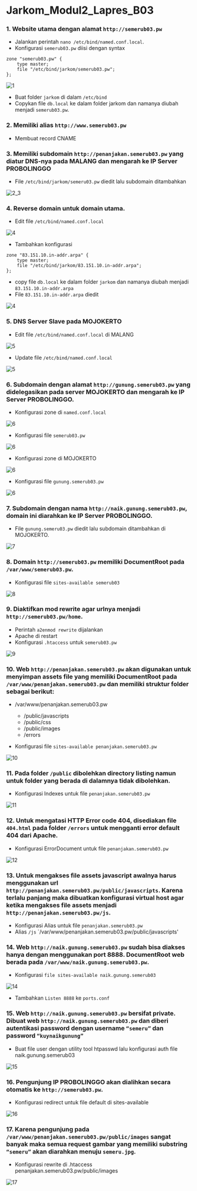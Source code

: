 # Jarkom_Modul2_Lapres_B03

### 1. Website utama dengan alamat `http://semerub03.pw` 
- Jalankan perintah `nano /etc/bind/named.conf.local`.
- Konfigurasi `semerub03.pw` diisi dengan syntax

```
zone "semerub03.pw" {
    type master;
    file "/etc/bind/jarkom/semerub03.pw";
};
```

![1](modul2/1.png)

- Buat folder `jarkom` di dalam `/etc/bind`
- Copykan file `db.local` ke dalam folder jarkom dan namanya diubah menjadi `semerub03.pw`.


### 2. Memiliki alias `http://www.semerub03.pw`
- Membuat record CNAME

### 3. Memiliki subdomain `http://penanjakan.semerub03.pw` yang diatur DNS-nya pada MALANG dan mengarah ke IP Server PROBOLINGGO
- File `/etc/bind/jarkom/semeru03.pw` diedit lalu subdomain ditambahkan

![2_3](modul2/2.png)

### 4. Reverse domain untuk domain utama.
- Edit file `/etc/bind/named.conf.local`

![4](modul2/1.png)

- Tambahkan konfigurasi 
```
zone "83.151.10.in-addr.arpa" {
    type master;
    file "/etc/bind/jarkom/83.151.10.in-addr.arpa";
};
```
- copy file `db.local` ke dalam folder `jarkom` dan namanya diubah menjadi `83.151.10.in-addr.arpa`
- File `83.151.10.in-addr.arpa` diedit

![4](modul2/3.png)

### 5. DNS Server Slave pada MOJOKERTO 
- Edit file `/etc/bind/named.conf.local` di MALANG

![5](modul2/1.png)

- Update file `/etc/bind/named.conf.local`

![5](modul2/4.png)

### 6. Subdomain dengan alamat `http://gunung.semerub03.pw` yang didelegasikan pada server MOJOKERTO dan mengarah ke IP Server PROBOLINGGO.
- Konfigurasi zone di `named.conf.local`

![6](modul2/1.png)

- Konfigurasi file `semerub03.pw`

![6](modul2/2.png)

- Konfigurasi zone di MOJOKERTO

![6](modul2/4.png)

- Konfigurasi file `gunung.semerub03.pw`

![6](modul2/5.png)

### 7. Subdomain dengan nama `http://naik.gunung.semerub03.pw`, domain ini diarahkan ke IP Server PROBOLINGGO.
- File `gunung.semeru03.pw` diedit lalu subdomain ditambahkan di MOJOKERTO.

![7](modul2/5.png)

### 8. Domain `http://semerub03.pw` memiliki DocumentRoot pada `/var/www/semerub03.pw`.
- Konfigurasi file `sites-available semerub03`

![8](modul2/6.png)

### 9. Diaktifkan mod rewrite agar urlnya menjadi `http://semerub03.pw/home`.
- Perintah `a2enmod rewrite` dijalankan
- Apache di restart
- Konfigurasi `.htaccess` untuk `semerub03.pw`

![9](modul2/7.png)

### 10. Web `http://penanjakan.semerub03.pw` akan digunakan untuk menyimpan assets file yang memiliki DocumentRoot pada `/var/www/penanjakan.semerub03.pw` dan memiliki struktur folder sebagai berikut:

- /var/www/penanjakan.semerub03.pw
  - /public/javascripts
  - /public/css
  - /public/images
  - /errors
  
-   Konfigurasi file `sites-available penanjakan.semerub03.pw`

![10](modul2/8.png)

### 11. Pada folder `/public` dibolehkan directory listing namun untuk folder yang berada di dalamnya tidak dibolehkan.
- Konfigurasi Indexes untuk file `penanjakan.semerub03.pw`

![11](modul2/8.png)

### 12. Untuk mengatasi HTTP Error code 404, disediakan file `404.html` pada folder `/errors` untuk mengganti error default 404 dari Apache.
- Konfigurasi ErrorDocument untuk file `penanjakan.semerub03.pw`

![12](modul2/10.png)

### 13. Untuk mengakses file assets javascript awalnya harus menggunakan url `http://penanjakan.semerub03.pw/public/javascripts`. Karena terlalu panjang maka dibuatkan konfigurasi virtual host agar ketika mengakses file assets menjadi `http://penanjakan.semerub03.pw/js`.
- Konfigurasi Alias untuk file `penanjakan.semerub03.pw`
- Alias `/js` `/var/www/penanjakan.semerub03.pw/public/javascripts'

### 14. Web `http://naik.gunung.semerub03.pw` sudah bisa diakses hanya dengan menggunakan port 8888. DocumentRoot web berada pada `/var/www/naik.gunung.semerub03.pw`.
- Konfigurasi `file sites-available naik.gunung.semerub03`

![14](modul2/11.png)

- Tambahkan `Listen 8888` ke `ports.conf`

### 15. Web `http://naik.gunung.semerub03.pw` bersifat private. Dibuat web `http://naik.gunung.semerub03.pw` dan diberi autentikasi password dengan username `“semeru”` dan password `“kuynaikgunung”`
- Buat file user dengan utility tool htpasswd lalu konfigurasi auth file naik.gunung.semerub03

![15](modul2/11.png)

### 16. Pengunjung IP PROBOLINGGO akan dialihkan secara otomatis ke `http://semerub03.pw`.
- Konfigurasi redirect untuk file default di sites-available

![16](modul2/14.jpg)

### 17. Karena pengunjung pada `/var/www/penanjakan.semerub03.pw/public/images` sangat banyak maka semua request gambar yang memiliki substring `“semeru”` akan diarahkan menuju `semeru.jpg`.
- Konfigurasi rewrite di .htaccess penanjakan.semerub03.pw/public/images 

![17](modul2/13.jpg)
